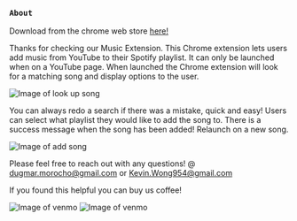 ### `About`

Download from the chrome web store [here!](https://chrome.google.com/webstore/detail/music-extension/dfjdbnkpphnaohmlnmjhjkjeheaaojon?hl=en&authuser=1)

Thanks for checking our Music Extension. This Chrome extension lets users add music from YouTube to their Spotify playlist. It can only be launched when on a YouTube page. When launched the Chrome extension will look for a matching song and display options to the user.

![Image of look up song](https://i.ibb.co/zrgQsp9/Screen-Shot-2020-10-08-at-2-28-51-PM.png)

You can always redo a search if there was a mistake, quick and easy!
Users can select what playlist they would like to add the song to. There is a success message when the song has been added! Relaunch on a new song.

![Image of add song](https://i.ibb.co/nw99Thh/Screen-Shot-2020-10-08-at-2-29-21-PM.png)


Please feel free to reach out with any questions!
@ dugmar.morocho@gmail.com or Kevin.Wong954@gmail.com

If you found this helpful you can buy us coffee!

![Image of venmo](https://i.ibb.co/Wc1hvqf/Screen-Shot-2020-10-08-at-2-36-02-PM.png)
![Image of venmo](https://i.ibb.co/YjDW20r/unnamed.jpg)


